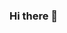 ### Hi there 👋

<!--
**glizondo/glizondo** is a ✨ _special_ ✨ repository because its `README.md` (this file) appears on your GitHub profile.

Hi everyone! My name is Guillermo although some people call me G for simplicity. I'm a dedicated and highly motivated Digital Media Software Engineering student at Ferris State University, with a passion for crafting technology solutions that make a difference. I am graduating in August 2024 but I already had some fun working in some projects. Feel free to take a look at my profile and connect with me. I am also a soccer fan and a photography geek!

🎓 Education

Digital Media Software Engineering @Ferris State University (August 2024)
IEEE Student Member | Dean's List 2022-2023

🛠️ Projects and Experience

• Developed a Python-based application in a group project utilizing TensorFlow and deep neural networks algorithm to achieve 91% accuracy in predicting between AI-generated and authentic images in machine learning class. The project was showcased at the course faculty conference. Later on, I improved the accuracy to a 93% and implemented the algorithm to be a Telegram bot that tells you if an image is real or made by Skynet (Run Sarah Connor!). Checkout the Telegram bot that I created using the algorithm!


• Designed, developed, and presented using Tableau, a web application for PC components sales, employing a React frontend and Spring backend, integrated with MariaDB. Implemented robust security measures using JWT.

• Collaborated with the DevOps team during my summer internship to create a Python and Selenium automation tool, which streamlined error resolution for complex job executions by automating API calls, significantly enhancing the web application's overall functionality.

• Designed and developed features for a startup project in Python to deliver real-time updates for fleet management, incorporating API calls to track their precise locations and developed a React front-end application to provide a user-friendly interface, offering real-time visualization of fleet locations on an interactive map.


🌐 Skills

Front end: JavaScript, #React, CSS, HTML
Backend: #Java, Spring Boot, Bootstrap, JSON, XML, Postman, Rest API, SOAP
Machine Learning: #Python, TensorFlow, Scikit-Learn, Scripting
Database Management: Apache Derby, MariaDB, Microsoft SQL Server Management
Agile Tools: Jira, Trello, Git
Testing: UI/UX, Selenium
Programming Paradigm: Object-Oriented Programming (OOP)
Development Environment: Android Studio

🌟 Looking Forward

Excited to kick off my capstone project next semester! 🚀
Connect with me to collaborate on innovative projects and explore the intersection of technology and creativity! 🤝✨ #SoftwareEngineering #DigitalMedia #Innovation #AgileEnthusiast


